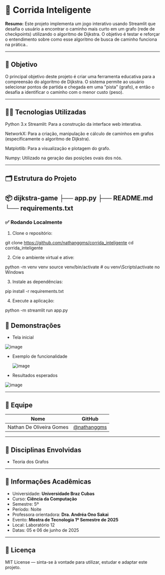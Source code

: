# 🚀 Corrida Inteligente

**Resumo:** Este projeto implementa um jogo interativo usando Streamlit que desafia o usuário a encontrar o caminho mais curto em um grafo (rede de checkpoints) utilizando o algoritmo de Dijkstra. O objetivo é testar e reforçar o entendimento sobre como esse algoritmo de busca de caminho funciona na prática..

---

## 🎯 Objetivo

O principal objetivo deste projeto é criar uma ferramenta educativa para a compreensão do algoritmo de Dijkstra. O sistema permite ao usuário selecionar pontos de partida e chegada em uma "pista" (grafo), e então o desafia a identificar o caminho com o menor custo (peso).

---

## 👨‍💻 Tecnologias Utilizadas

Python 3.x
Streamlit: Para a construção da interface web interativa.

NetworkX: Para a criação, manipulação e cálculo de caminhos em grafos (especificamente o algoritmo de Dijkstra).

Matplotlib: Para a visualização e plotagem do grafo.

Numpy: Utilizado na geração das posições ovais dos nós.

---

## 🗂️ Estrutura do Projeto


📦 dijkstra-game
├── app.py
├── README.md
└── requirements.txt
---

### ✅ Rodando Localmente

1. Clone o repositório:

git clone https://github.com/nathanggms/corrida_inteligente
cd corrida_inteligente


2. Crie o ambiente virtual e ative:

python -m venv venv
source venv/bin/activate  # ou venv\Scripts\activate no Windows


3. Instale as dependências:


pip install -r requirements.txt


4. Execute a aplicação:


python -m streamlit run app.py


## 📸 Demonstrações

- Tela inicial

![image](https://github.com/user-attachments/assets/9e8f3804-3b6b-45f8-a771-f2da96918258)

- Exemplo de funcionalidade

  ![image](https://github.com/user-attachments/assets/6eaf6e5d-6763-48a5-ba53-750b819bdf1a)

- Resultados esperados

![image](https://github.com/user-attachments/assets/4e52017e-f7f9-46f7-9254-690761295a3f)

---

## 👥 Equipe

| Nome | GitHub |
|------|--------|
| Nathan De Oliveira Gomes | [@nathanggms](https://github.com/nathanggms) |
---

## 🧠 Disciplinas Envolvidas

- Teoria dos Grafos

---

## 🏫 Informações Acadêmicas

- Universidade: **Universidade Braz Cubas**
- Curso: **Ciência da Computação**
- Semestre: 5º 
- Período: Noite
- Professora orientadora: **Dra. Andréa Ono Sakai**
- Evento: **Mostra de Tecnologia 1º Semestre de 2025**
- Local: Laboratório 12
- Datas: 05 e 06 de junho de 2025

---

## 📄 Licença

MIT License — sinta-se à vontade para utilizar, estudar e adaptar este projeto.
